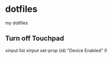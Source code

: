 dotfiles
========

my dotfiles


Turn off Touchpad
-----------------

xinput list
xinput set-prop (id) "Device Enabled" 0
